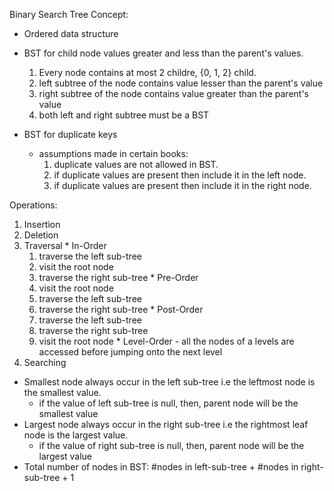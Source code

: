 Binary Search Tree Concept: 
- Ordered data structure
- BST for child node values greater and less than the parent's values.
  1. Every node contains at most 2 childre, {0, 1, 2} child.
  2. left subtree of the node contains value lesser than the parent's value
  3. right subtree of the node contains value greater than the parent's value
  4. both left and right subtree must be a BST

- BST for duplicate keys
  * assumptions made in certain books: 
    1. duplicate values are not allowed in BST.
    2. if duplicate values are present then include it in the left node.
    3. if duplicate values are present then include it in the right node.
  

Operations:
  1. Insertion
  2. Deletion
  3. Traversal
    * In-Order
        1. traverse the left sub-tree
        2. visit the root node
        3. traverse the right sub-tree
    * Pre-Order  
        1. visit the root node
        2. traverse the left sub-tree
        3. traverse the right sub-tree
    * Post-Order
        1. traverse the left sub-tree
        2. traverse the right sub-tree
        3. visit the root node
    * Level-Order - all the nodes of a levels are accessed before jumping onto the next level 
  4. Searching
  
- Smallest node always occur in the left sub-tree i.e the leftmost node is the smallest value.
  * if the value of left sub-tree is null, then, parent node will be the smallest value
- Largest node always occur in the right sub-tree i.e the rightmost leaf node is the largest value.
  * if the value of right sub-tree is null, then, parent node will be the largest value
- Total number of nodes in BST: #nodes in left-sub-tree + #nodes in right-sub-tree + 1
